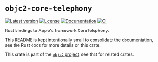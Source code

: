 # `objc2-core-telephony`

[![Latest version](https://badgen.net/crates/v/objc2-core-telephony)](https://crates.io/crates/objc2-core-telephony)
[![License](https://badgen.net/badge/license/MIT/blue)](../LICENSE.txt)
[![Documentation](https://docs.rs/objc2-core-telephony/badge.svg)](https://docs.rs/objc2-core-telephony/)
[![CI](https://github.com/madsmtm/objc2/actions/workflows/ci.yml/badge.svg)](https://github.com/madsmtm/objc2/actions/workflows/ci.yml)

Rust bindings to Apple's framework CoreTelephony.

This README is kept intentionally small to consolidate the documentation, see
[the Rust docs](https://docs.rs/objc2-core-telephony/) for more details on this crate.

This crate is part of the [`objc2` project](https://github.com/madsmtm/objc2),
see that for related crates.
